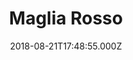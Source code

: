---
date: 2018-08-21T17:48:55.000Z
title: Maglia Rosso
latitude: 52.19020828674799
longitude: 0.7234411384232506
category: checkin
---